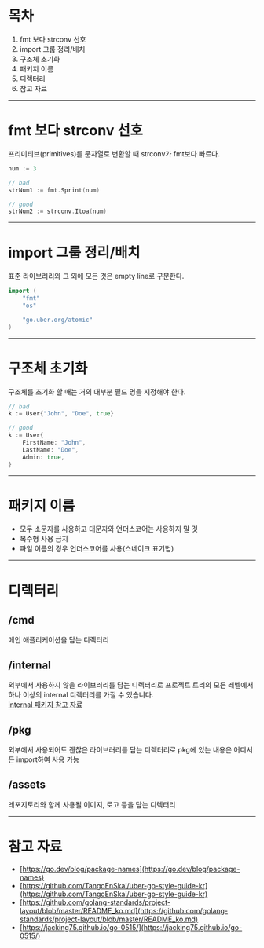 # 목차
1. fmt 보다 strconv 선호
2. import 그룹 정리/배치
3. 구조체 초기화
4. 패키지 이름
5. 디렉터리
6. 참고 자료

-----

# fmt 보다 strconv 선호
프리미티브(primitives)를 문자열로 변환할 때 strconv가 fmt보다 빠르다.
```go
num := 3

// bad
strNum1 := fmt.Sprint(num)

// good
strNum2 := strconv.Itoa(num)
```

-----

# import 그룹 정리/배치
표준 라이브러리와 그 외에 모든 것은 empty line로 구분한다.
```go
import (
	"fmt"
	"os"

	"go.uber.org/atomic"
)
```

-----

# 구조체 초기화
구조체를 초기화 할 때는 거의 대부분 필드 명을 지정해야 한다.
```go
// bad
k := User{"John", "Doe", true}

// good
k := User{
    FirstName: "John",
    LastName: "Doe",
    Admin: true,
}
```

-----

# 패키지 이름
- 모두 소문자를 사용하고 대문자와 언더스코어는 사용하지 말 것
- 복수형 사용 금지
- 파일 이름의 경우 언더스코어를 사용(스네이크 표기법)

-----

# 디렉터리
## /cmd
메인 애플리케이션을 담는 디렉터리

## /internal
외부에서 사용하지 않을 라이브러리를 담는 디렉터리로 프로젝트 트리의 모든 레벨에서 하나 이상의 internal 디렉터리를 가질 수 있습니다.   
[internal 패키지 참고 자료](https://jacking75.github.io/go-0515/)

## /pkg
외부에서 사용되어도 괜찮은 라이브러리를 담는 디렉터리로 pkg에 있는 내용은 어디서든 import하여 사용 가능

## /assets
레포지토리와 함께 사용될 이미지, 로고 등을 담는 디렉터리

-----

# 참고 자료
- [https://go.dev/blog/package-names](https://go.dev/blog/package-names)
- [https://github.com/TangoEnSkai/uber-go-style-guide-kr](https://github.com/TangoEnSkai/uber-go-style-guide-kr)
- [https://github.com/golang-standards/project-layout/blob/master/README_ko.md](https://github.com/golang-standards/project-layout/blob/master/README_ko.md)
- [https://jacking75.github.io/go-0515/](https://jacking75.github.io/go-0515/)